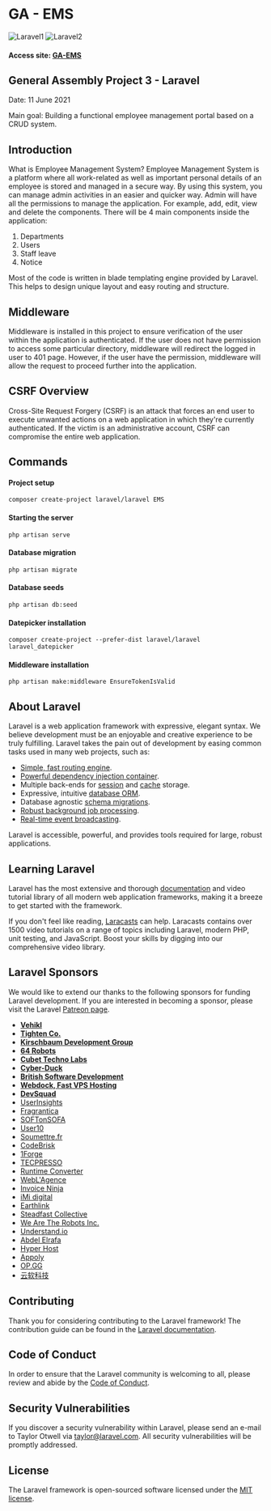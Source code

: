 # GA - EMS

![Laravel1](https://i.imgur.com/vmF0UJS.png)
![Laravel2](https://imgur.com/lVSJbGH.png)

#### Access site: [GA-EMS](http://phplaravel-610700-1978850.cloudwaysapps.com/)

## General Assembly Project 3 - Laravel
Date: 11 June 2021

Main goal: Building a functional employee management portal based on a CRUD system.

## Introduction
What is Employee Management System?
Employee Management System is a platform where all work-related as well as important personal details of an employee is stored and managed in a secure way. By using this system, you can manage admin activities in an easier and quicker way.
Admin will have all the permissions to manage the application. For example, add, edit, view and delete the components.
There will be 4 main components inside the application:
1. Departments
2. Users
3. Staff leave
4. Notice

Most of the code is written in blade templating engine provided by Laravel. This helps to design unique layout and easy routing and structure.

## Middleware
Middleware is installed in this project to ensure verification of the user within the application is authenticated. If the user does not have permission to access some particular directory, middleware will redirect the logged in user to 401 page. However, if the user have the permission, middleware will allow the request to proceed further into the application.

## CSRF Overview
Cross-Site Request Forgery (CSRF) is an attack that forces an end user to execute unwanted actions on a web application in which they're currently authenticated. If the victim is an administrative account, CSRF can compromise the entire web application.


## Commands

#### Project setup
```
composer create-project laravel/laravel EMS
```

#### Starting the server
```
php artisan serve
```

#### Database migration
```
php artisan migrate
```

#### Database seeds
```
php artisan db:seed
```

#### Datepicker installation
```
composer create-project --prefer-dist laravel/laravel laravel_datepicker
```

#### Middleware installation
```
php artisan make:middleware EnsureTokenIsValid
```









## About Laravel

Laravel is a web application framework with expressive, elegant syntax. We believe development must be an enjoyable and creative experience to be truly fulfilling. Laravel takes the pain out of development by easing common tasks used in many web projects, such as:

- [Simple, fast routing engine](https://laravel.com/docs/routing).
- [Powerful dependency injection container](https://laravel.com/docs/container).
- Multiple back-ends for [session](https://laravel.com/docs/session) and [cache](https://laravel.com/docs/cache) storage.
- Expressive, intuitive [database ORM](https://laravel.com/docs/eloquent).
- Database agnostic [schema migrations](https://laravel.com/docs/migrations).
- [Robust background job processing](https://laravel.com/docs/queues).
- [Real-time event broadcasting](https://laravel.com/docs/broadcasting).

Laravel is accessible, powerful, and provides tools required for large, robust applications.

## Learning Laravel

Laravel has the most extensive and thorough [documentation](https://laravel.com/docs) and video tutorial library of all modern web application frameworks, making it a breeze to get started with the framework.

If you don't feel like reading, [Laracasts](https://laracasts.com) can help. Laracasts contains over 1500 video tutorials on a range of topics including Laravel, modern PHP, unit testing, and JavaScript. Boost your skills by digging into our comprehensive video library.

## Laravel Sponsors

We would like to extend our thanks to the following sponsors for funding Laravel development. If you are interested in becoming a sponsor, please visit the Laravel [Patreon page](https://patreon.com/taylorotwell).

- **[Vehikl](https://vehikl.com/)**
- **[Tighten Co.](https://tighten.co)**
- **[Kirschbaum Development Group](https://kirschbaumdevelopment.com)**
- **[64 Robots](https://64robots.com)**
- **[Cubet Techno Labs](https://cubettech.com)**
- **[Cyber-Duck](https://cyber-duck.co.uk)**
- **[British Software Development](https://www.britishsoftware.co)**
- **[Webdock, Fast VPS Hosting](https://www.webdock.io/en)**
- **[DevSquad](https://devsquad.com)**
- [UserInsights](https://userinsights.com)
- [Fragrantica](https://www.fragrantica.com)
- [SOFTonSOFA](https://softonsofa.com/)
- [User10](https://user10.com)
- [Soumettre.fr](https://soumettre.fr/)
- [CodeBrisk](https://codebrisk.com)
- [1Forge](https://1forge.com)
- [TECPRESSO](https://tecpresso.co.jp/)
- [Runtime Converter](http://runtimeconverter.com/)
- [WebL'Agence](https://weblagence.com/)
- [Invoice Ninja](https://www.invoiceninja.com)
- [iMi digital](https://www.imi-digital.de/)
- [Earthlink](https://www.earthlink.ro/)
- [Steadfast Collective](https://steadfastcollective.com/)
- [We Are The Robots Inc.](https://watr.mx/)
- [Understand.io](https://www.understand.io/)
- [Abdel Elrafa](https://abdelelrafa.com)
- [Hyper Host](https://hyper.host)
- [Appoly](https://www.appoly.co.uk)
- [OP.GG](https://op.gg)
- [云软科技](http://www.yunruan.ltd/)

## Contributing

Thank you for considering contributing to the Laravel framework! The contribution guide can be found in the [Laravel documentation](https://laravel.com/docs/contributions).

## Code of Conduct

In order to ensure that the Laravel community is welcoming to all, please review and abide by the [Code of Conduct](https://laravel.com/docs/contributions#code-of-conduct).

## Security Vulnerabilities

If you discover a security vulnerability within Laravel, please send an e-mail to Taylor Otwell via [taylor@laravel.com](mailto:taylor@laravel.com). All security vulnerabilities will be promptly addressed.

## License

The Laravel framework is open-sourced software licensed under the [MIT license](https://opensource.org/licenses/MIT).
